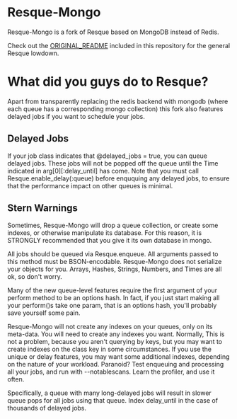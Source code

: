 Resque-Mongo
============

Resque-Mongo is a fork of Resque based on MongoDB instead of Redis.

Check out the [ORIGINAL_README][0] included in this repository
for the general Resque lowdown.

What did you guys do to Resque?
===============================

Apart from transparently replacing the redis backend with mongodb
(where each queue has a corresponding mongo collection) this fork
also features delayed jobs if you want to schedule your jobs.

Delayed Jobs
------------

If your job class indicates that @delayed_jobs = true, you can queue
delayed jobs.  These jobs will not be popped off the queue until the
Time indicated in arg[0][:delay_until] has come.  Note that you must
call Resque.enable_delay(:queue) before enququing any delayed jobs, to
ensure that the performance impact on other queues is minimal.

Stern Warnings
--------------

Sometimes, Resque-Mongo will drop a queue collection, or create some 
indexes, or otherwise manipulate its database.  For this reason, it is
STRONGLY recommended that you give it its own database in mongo.

All jobs should be queued via Resque.enqueue.  All arguments passed to
this method must be BSON-encodable.  Resque-Mongo does not serialize
your objects for you.  Arrays, Hashes, Strings, Numbers, and Times
are all ok, so don't worry.

Many of the new queue-level features require the first argument of
your perform method to be an options hash.  In fact, if you just start
making all your perform()s take one param, that is an options hash,
you'll probably save yourself some pain.

Resque-Mongo will not create any indexes on your queues, only on its
meta-data.  You will need to create any indexes you want.  Normally,
This is not a problem, because you aren't querying by keys, but you may
want to create indexes on the class key in some circumstances.  If you 
use the unique or delay features, you may want some additional indexes, 
depending on the nature of your workload.  Paranoid?  Test enqueuing and 
processing all your jobs, and run with --notablescans.  Learn the profiler,
and use it often.

Specifically, a queue with many long-delayed jobs will result in slower queue pops
for all jobs using that queue.  Index delay_until in the case of
thousands of delayed jobs.

[0]: https://github.com/dbackeus/resque-mongo/blob/master/ORIGINAL_README.markdown
